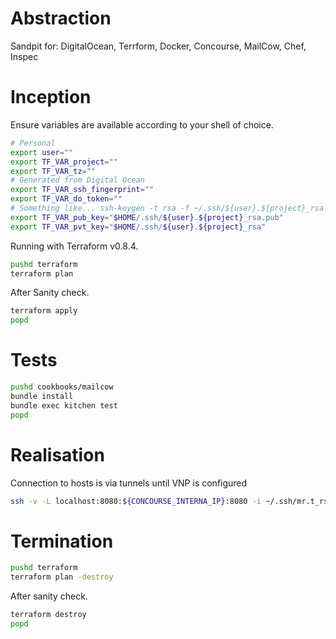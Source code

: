 # Abstraction

Sandpit for: DigitalOcean, Terrform, Docker, Concourse, MailCow, Chef, Inspec

# Inception

Ensure variables are available according to your shell of choice.
```sh
# Personal
export user=""
export TF_VAR_project=""
export TF_VAR_tz=""
# Generated from Digital Ocean
export TF_VAR_ssh_fingerprint=""
export TF_VAR_do_token=""
# Something like... ssh-keygen -t rsa -f ~/.ssh/${user}.${project}_rsa
export TF_VAR_pub_key="$HOME/.ssh/${user}.${project}_rsa.pub"
export TF_VAR_pvt_key="$HOME/.ssh/${user}.${project}_rsa"
```

Running with Terraform v0.8.4.
```sh
pushd terraform
terraform plan
```

After Sanity check.
```sh
terraform apply
popd
```

# Tests

```sh
pushd cookbooks/mailcow
bundle install
bundle exec kitchen test
popd
```

# Realisation

Connection to hosts is via tunnels until VNP is configured
```sh
ssh -v -L localhost:8080:${CONCOURSE_INTERNA_IP}:8080 -i ~/.ssh/mr.t_rsa root@${BASTION_EXTERNAL_IP}
```

# Termination

```sh
pushd terraform
terraform plan -destroy
```

After sanity check.
```sh
terraform destroy
popd
```
